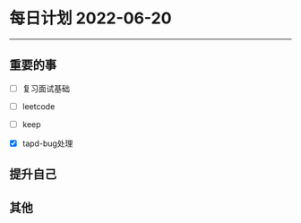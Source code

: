 #  每日计划 2022-06-20
---
## 重要的事
- [ ]  复习面试基础
- [ ]  leetcode
- [ ] keep
- [x]  tapd-bug处理



## 提升自己

  



## 其他








